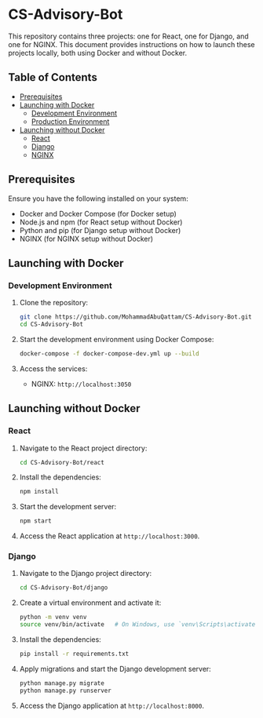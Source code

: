 
# CS-Advisory-Bot

This repository contains three projects: one for React, one for Django, and one for NGINX. This document provides instructions on how to launch these projects locally, both using Docker and without Docker.

## Table of Contents

- [Prerequisites](#prerequisites)
- [Launching with Docker](#launching-with-docker)
  - [Development Environment](#development-environment)
  - [Production Environment](#production-environment)
- [Launching without Docker](#launching-without-docker)
  - [React](#react)
  - [Django](#django)
  - [NGINX](#nginx)

## Prerequisites

Ensure you have the following installed on your system:

- Docker and Docker Compose (for Docker setup)
- Node.js and npm (for React setup without Docker)
- Python and pip (for Django setup without Docker)
- NGINX (for NGINX setup without Docker)

## Launching with Docker

### Development Environment

1. Clone the repository:
   ```sh
   git clone https://github.com/MohammadAbuQattam/CS-Advisory-Bot.git
   cd CS-Advisory-Bot
   ```

2. Start the development environment using Docker Compose:
   ```sh
   docker-compose -f docker-compose-dev.yml up --build
   ```

3. Access the services:
   - NGINX: `http://localhost:3050`

## Launching without Docker

### React

1. Navigate to the React project directory:
   ```sh
   cd CS-Advisory-Bot/react
   ```

2. Install the dependencies:
   ```sh
   npm install
   ```

3. Start the development server:
   ```sh
   npm start
   ```

4. Access the React application at `http://localhost:3000`.

### Django

1. Navigate to the Django project directory:
   ```sh
   cd CS-Advisory-Bot/django
   ```

2. Create a virtual environment and activate it:
   ```sh
   python -m venv venv
   source venv/bin/activate   # On Windows, use `venv\Scripts\activate`
   ```

3. Install the dependencies:
   ```sh
   pip install -r requirements.txt
   ```

4. Apply migrations and start the Django development server:
   ```sh
   python manage.py migrate
   python manage.py runserver
   ```

5. Access the Django application at `http://localhost:8000`.
